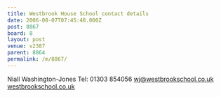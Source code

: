 ```yaml
---
title: Westbrook House School contact details
date: 2006-08-07T07:45:48.000Z
post: 8867
board: 8
layout: post
venue: v2387
parent: 8864
permalink: /m/8867/
---
```

Niall Washington-Jones
Tel: 01303 854056
wj@westbrookschool.co.uk
<a href="http://www.westbrookschool.co.uk">westbrookschool.co.uk</a>
